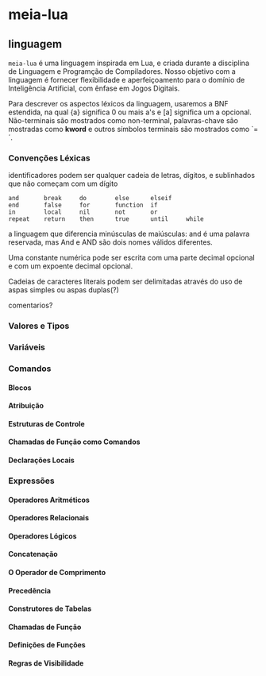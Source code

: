 # meia-lua

## linguagem

`meia-lua` é uma linguagem inspirada em Lua, e criada durante a disciplina de Linguagem e Programção de Compiladores.
Nosso objetivo com a linguagem é fornecer flexibilidade e aperfeiçoamento para o domínio de Inteligência Artificial, com ênfase em Jogos Digitais.

Para descrever os aspectos léxicos da linguagem, usaremos a BNF estendida, na qual {a} significa 0 ou mais a's e [a] significa um a opcional. Não-terminais são mostrados como non-terminal, palavras-chave são mostradas como **kword** e outros símbolos terminais são mostrados como `=´. 

### Convenções Léxicas
identificadores podem ser qualquer cadeia de letras, dígitos, e sublinhados que não começam com um dígito

```
and       break     do        else      elseif
end       false     for       function  if
in        local     nil       not       or
repeat    return    then      true      until     while
```

a linguagem que diferencia minúsculas de maiúsculas: and é uma palavra reservada, mas And e AND são dois nomes válidos diferentes. 

Uma constante numérica pode ser escrita com uma parte decimal opcional e com um expoente decimal opcional.

Cadeias de caracteres literais podem ser delimitadas através do uso de aspas simples ou aspas duplas(?)

comentarios?

###  Valores e Tipos

### Variáveis

### Comandos

#### Blocos

#### Atribuição

#### Estruturas de Controle

#### Chamadas de Função como Comandos

#### Declarações Locais

### Expressões

#### Operadores Aritméticos

#### Operadores Relacionais

#### Operadores Lógicos

#### Concatenação

#### O Operador de Comprimento

#### Precedência

#### Construtores de Tabelas

#### Chamadas de Função

#### Definições de Funções

#### Regras de Visibilidade